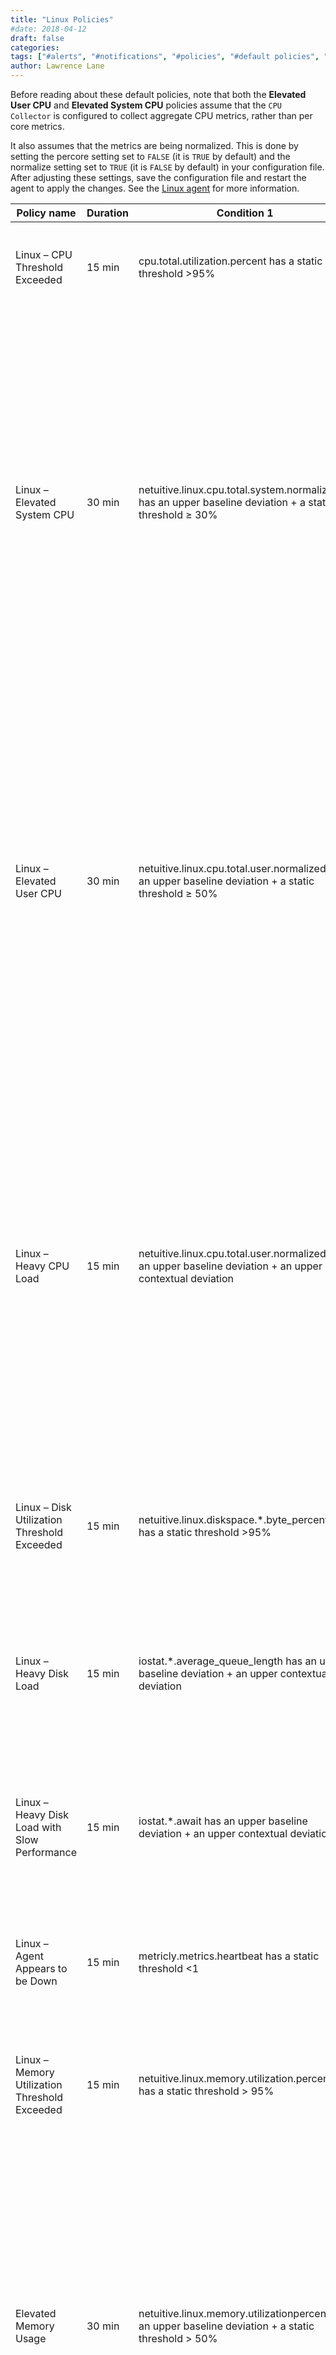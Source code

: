 ```yaml
---
title: "Linux Policies"
#date: 2018-04-12
draft: false
categories:
tags: ["#alerts", "#notifications", "#policies", "#default policies", "#linux", "#diamond"]
author: Lawrence Lane
---
```


Before reading about these default policies, note that both the **Elevated User CPU** and **Elevated System CPU** policies assume that the `CPU Collector` is configured to collect aggregate CPU metrics, rather than per core metrics.

It also assumes that the metrics are being normalized. This is done by setting the percore setting set to `FALSE` (it is `TRUE` by default) and the normalize setting set to `TRUE` (it is `FALSE` by default) in your configuration file. After adjusting these settings, save the configuration file and restart the agent to apply the changes. See the [Linux agent][1] for more information.


| Policy name                                   | Duration | Condition 1                                                                                              | (and) Condition 2                                                                             | Category | Description                                                                                                                                                                                                                                                                                                                             |
|-----------------------------------------------|----------|----------------------------------------------------------------------------------------------------------|-----------------------------------------------------------------------------------------------|----------|-----------------------------------------------------------------------------------------------------------------------------------------------------------------------------------------------------------------------------------------------------------------------------------------------------------------------------------------|
| Linux – CPU Threshold Exceeded                | 15 min   | cpu.total.utilization.percent has a static threshold >95%                                                |                                                                                               | CRITICAL | The CPU on the SERVER instance has exceeded 95% for at least 15 minutes.                                                                                                                                                                                                                                                                |
| Linux – Elevated System CPU                   | 30 min   | netuitive.linux.cpu.total.system.normalized has an upper baseline deviation + a static threshold ≥ 30%    |                                                                                               | INFO     | This policy will generate an Informational event when CPU usage by system processes is higher than normal, but only if the actual value is also above 30%. Customers typically don’t want to be informed of deviations in CPU behavior when the actual values are too low; you may want to tune the 30% threshold for your environment. |
| Linux – Elevated User CPU                     | 30 min   | netuitive.linux.cpu.total.user.normalized has an upper baseline deviation + a static threshold ≥ 50%      |                                                                                               | INFO     | This policy will generate an Informational event when CPU usage by user processes is higher than normal, but only if the actual value is also above 50%. Customers typically don’t want to be informed of deviations in CPU behavior when the actual values are too low; you may want to tune the 50% threshold for your environment.   |
| Linux – Heavy CPU Load                        | 15 min   | netuitive.linux.cpu.total.user.normalized has an upper baseline deviation + an upper contextual deviation | netuitive.linux.loadavg.05.normalized has a static threshold > 2                               | CRITICAL | This is a CRITICAL event indicating that the server’s CPU is under heavy load, based upon upper deviations on CPU utilization percent and the normalized loadavg.05 metric being greater than 2. Rule of thumb is that the run queue size (represented by the loadavg) should not be greater than 2x the number of CPUs.                |
| Linux – Disk Utilization Threshold Exceeded   | 15 min   | netuitive.linux.diskspace.*.byte_percentused has a static threshold >95%                                  |                                                                                               | CRITICAL | The consumed disk space on the SERVER instance has exceeded 95% for at least 15 minutes.                                                                                                                                                                                                                                                |
| Linux – Heavy Disk Load                       | 15 min   | iostat.*.average_queue_length has an upper baseline deviation + an upper contextual deviation            |                                                                                               | WARNING  | This is a WARNING which indicates that the disk is experiencing heavy load, but performance has not yet been impacted.                                                                                                                                                                                                                  |
| Linux – Heavy Disk Load with Slow Performance | 15 min   | iostat.*.await has an upper baseline deviation +  an upper contextual deviation                          | iostat.*.average_queue_length has an upper baseline deviation + an upper contextual deviation | CRITICAL | This is a CRITICAL event which indicates that the disk is not only experiencing heavy load, but performance is suffering.                                                                                                                                                                                                               |
| Linux – Agent Appears to be Down              | 15 min   | metricly.metrics.heartbeat has a static threshold <1                                                     |                                                                                               | WARNING  | A heartbeat has not been received for a Metricly Agent for at least the past 15 minutes; the Agent may be down.                                                                                                                                                                                                                         |
| Linux – Memory Utilization Threshold Exceeded | 15 min   | netuitive.linux.memory.utilization.percent has a static threshold > 95%                                   |                                                                                               | CRITICAL | This is a CRITICAL event which is raised when memory utilization exceeds 95%.                                                                                                                                                                                                                                                           |
| Elevated Memory Usage                         | 30 min   | netuitive.linux.memory.utilizationpercent has an upper baseline deviation + a static threshold > 50%      |                                                                                               | INFO     | This policy will generate an Informational event when memory usage is higher than normal, but only if the actual value is also above 50%. Customers typically don’t want to be informed of deviations in memory usage when the actual values are too low; you may want to tune the 50% threshold for your environment.                  |

[1]: /integrations/linux-agent
